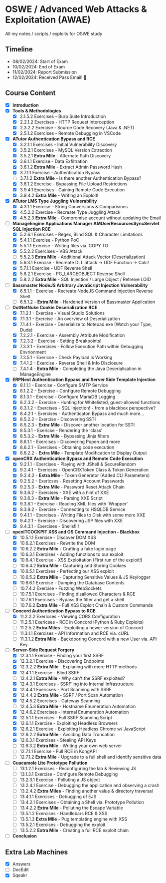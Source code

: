# OSWE / Advanced Web Attacks & Exploitation (AWAE)
All my notes / scripts / exploits for OSWE study

## Timeline
- 08/02/2024: Start of Exam
- 10/02/2024: End of Exam
- 11/02/2024: Report Submission
- 12/02/2024: Received Pass Email! 🥳

## Course Content
* [x] **Introduction**
* [x] **Tools & Methodologies**
  * [x] 2.1.5.2 Exercises - Burp Suite Introduction
  * [x] 2.2.1.2 Exercises - HTTP Request Interception
  * [x] 2.3.2.2 Exercise - Source Code Recovery (Java & .NET)
  * [x] 2.5.1.2 Exercises - Remote Debugging in VSCode
* [x] **ATutor Authentication Bypass and RCE**
  * [x] 3.2.1.1 Exercises - Initial Vulnerability Discovery
  * [x] 3.5.2.1 Exercises - MySQL Version Extraction
  * [x] 3.5.2.1 **Extra Mile** - Alternate Path Discovery
  * [x] 3.6.1.1 Exercise - Data Exfiltration
  * [x] 3.6.1.2 **Extra Mile** - Extract Admin Password Hash
  * [x] 3.7.1.1 Exercise - Authentication Bypass
  * [ ] 3.7.1.2 **Extra Mile** - Is there another Authentication Bypass?
  * [x] 3.8.1.2 Exercise - Bypassing File Upload Restrictions
  * [x] 3.9.4.1 Exercises - Gaining Remote Code Execution
  * [x] 3.9.4.2 **Extra Mile** - Writing an Exploit!
* [x] **ATutor LMS Type Juggling Vulnerability**
  * [x] 4.3.1.1 Exercise - String Conversions & Comparisions
  * [x] 4.5.2.2 Exercise - Recreate Type Juggling Attack
  * [x] 4.5.2.3 **Extra Mile** - Compromise account without updating the Email
* [ ] **ManageEngine Applications Manager AMUserResourcesSyncServlet SQL Injection RCE**
  * [x] 5.2.6.1 Exercises - Regex, Blind SQL & Character Limitations
  * [x] 5.4.1.1 Exercise - Python PoC
  * [x] 5.5.1.1 Exercise - Writing files via. COPY TO
  * [x] 5.5.2.2 Exercises - VBS Attack
  * [ ] 5.5.2.3 **Extra Mile** - Additional Attack Vector (Deserialization)
  * [x] 5.6.3.1 Exercise - Recreate DLL attack -> UDF Function -> Calc!
  * [x] 5.7.1.1 Exercise - UDF Reverse Shell
  * [x] 5.8.2.1 Exercise - PG_LARGEOBJECT Reverse Shell
  * [x] 5.8.2.2 **Extra Mile** - SQL Injection / Large Object / Retreive LOID
* [ ] **Bassmaster NodeJS Arbitrary JavaScript Injection Vulnerability**
  * [x] 6.5.1.1 - Exercise - Recreate NodeJS Command Injection Reverse Shell
  * [ ] 6.5.1.2 - **Extra Mile** - Hardened Version of Bassmaster Application
* [ ] **DotNetNuke Cookie Deserialization RCE**
  * [x] 7.1.2.1 - Exercise - Visual Studio Solutions
  * [x] 7.1.3.1 - Exercise - An overview of Deserialization
  * [x] 7.1.4.1 - Exercise - Deserialize to Notepad.exe (Watch your Type, Dude)
  * [x] 7.2.2.1 - Exercise - Assembly Attribute Modification
  * [x] 7.2.3.2 - Exercise - Setting Breakpoints!
  * [x] 7.3.3.1 - Exercises - Follow Execution Path within Debugging Envrionment
  * [x] 7.3.5.1 - Exericse - Check Payload is Working
  * [x] 7.4.1.2 - Exercise - Reverse Shell & Info Disclosure
  * [ ] 7.4.1.4 - **Extra Mile** - Completing the Java Deserialisation in ManageEngine
* [x] **ERPNext Authentication Bypass and Server Side Template Injection**
  * [x] 8.1.1.1 - Exercise - Configure SMTP Service
  * [x] 8.1.2.2 - Exercise - Configure Remote Debugging
  * [x] 8.1.3.1 - Exercise - Configure MariaDB Logging
  * [x] 8.2.3.2 - Exercise - Hunting for Whitelisted, guest-allowed functions
  * [x] 8.3.1.2 - Exercises - SQL Injection! - from a blackbox perspective?
  * [x] 8.4.2.1 - Exercises - Authenticaton Bypass and much more...
  * [x] 8.5.2.2 - Exercise - Discovering SSTI
  * [x] 8.5.2.3 - **Extra Mile** - Discover another location for SSTI
  * [x] 8.5.3.1 - Exericse - Rendering the 'class'
  * [x] 8.5.3.2 - **Extra Mile** - Bypassing Jinja filters
  * [x] 8.6.1.1 - Exercises - Discovering Popen and more
  * [x] 8.6.2.1 - Exercises - Obtaining code execution
  * [x] 8.6.2.2 - **Extra Mile** - Template Modification to Display Output
* [x] **openCRX Authentication Bypass and Remote Code Execution**
  * [x] 9.2.1.1 - Exercises - Playing with JShell & SecureRandom
  * [x] 9.2.4.1 - Exericses - OpenCRXToken Class & Token Generation
  * [x] 9.2.4.2 - **Extra Mile** - Token Generator (Added CLI Parameters)
  * [x] 9.2.5.2 - Exericses - Resetting Account Passwords
  * [x] 9.2.5.3 - **Extra Mile** - Password Reset Attack Chain
  * [x] 9.3.6.2 - Exercises - XXE with a hint of XXE
  * [x] 9.3.6.3 - **Extra Mile** - Parsing XXE Script
  * [x] 9.3.8.1 - Exercise - Reading XML files with 'Wrapper'
  * [x] 9.3.9.2 - Exercise - Connecting to HSQLDB Service
  * [x] 9.4.1.1 - Exercises - Writing Files to Disk with some more XXE
  * [x] 9.4.2.1 - Exercise - Discovering JSP files with XXE
  * [x] 9.4.3.1 - Exercises - Shells!!!!
* [ ] **openITCOCKPIT XSS and OS Command Injection - Blackbox**
  * [x] 10.5.1.1 Exercise - Discover DOM XSS
  * [x] 10.6.2.1 Exercises - Rewrite the DOM
  * [x] 10.6.2.2 **Extra Mile** - Crafting a fake login page
  * [x] 10.6.3.1 Exercises - Adding functions to our exploit
  * [x] 10.6.4.1 Exercise - XSS Exploitation (First run of the exploit!)
  * [ ] 10.6.4.2 **Extra Mile** - Capturing and Storing Cookies 
  * [x] 10.6.5.1 Exercises - Perfecting our XSS exploit
  * [ ] 10.6.5.2 **Extra Mile** - Capturing Sensitive Values & JS Keylogger
  * [x] 10.6.6.1 Exercise - Dumping the Database Contents
  * [ ] 10.7.4.2 Exercise - Fuzzing WebSockets
  * [ ] 10.7.5.1 Exercises - Finding disallowed Characters & RCE
  * [ ] 10.7.6.1 Exercises - Bypass the filter and get a shell
  * [ ] 10.7.6.2 **Extra Mile** - Full XSS Exploit Chain & Custom Commands
* [ ] **Concord Authentication Bypass to RCE**
  * [x] 11.2.2.2 Exericses - Viewing CORS Configuration
  * [ ] 11.2.5.1 Exericses - RCE in Concord (Python & Ruby Exploits)
  * [ ] 11.2.5.2 **Extra Miles** - Exploiting a newer version of Concord
  * [ ] 11.3.1.1 Exercises - API Information and RCE via. cURL
  * [ ] 11.3.1.2 **Extra Mile** - Backdooring Concord with a new User via. API Key
* [ ] **Server-Side Request Forgery**
  * [x] 12.3.1.1 Exercise - Finding your first SSRF
  * [x] 12.3.2.1 Exercise - Discovering Endpoints
  * [x] 12.3.2.2 **Extra Mile** - Explaning with more HTTP methods
  * [x] 12.4.1.1 Exercise - Blind SSRF
  * [ ] 12.4.2.1 **Extra Mile** - Why can't the SSRF exploited?
  * [x] 12.4.3.1 Exercises - SSRF'ing into Internal Infrastructure
  * [x] 12.4.4.1 Exericses - Port Scanning with SSRF
  * [x] 12.4.4.2 **Extra Mile** - SSRF / Port Scan Automation
  * [x] 12.4.5.2 Exercises - Gateway Scanning
  * [ ] 12.4.5.3 **Extra Mile** - Hostname Enumeration Automation
  * [x] 12.4.6.2 Exercises - Internal Enumeration Automation
  * [x] 12.5.1.1 Exercises - Full SSRF Scanning Script
  * [x] 12.6.1.1 Exercise - Exploiting Headless Browsers
  * [x] 12.6.2.1 Exercise - Exploiting Headless Chrome w/ JavaScript
  * [x] 12.6.2.2 **Extra Mile** - Avoiding Data Truncation
  * [x] 12.6.3.1 Exercises - Stealing API Keys
  * [ ] 12.6.3.2 **Extra Mile** - Writing your own web server
  * [ ] 12.7.1.1 Exercise - Full RCE in KongAPI
  * [ ] 12.7.1.2 **Extra Mile** - Upgrade to a full shell and identify sensitive data
* [ ] **Guacamole Lite Prototype Pollution**
  * [ ] 13.1.2.1 Exercises - Reconfiguring the lab & Reviewing JS
  * [ ] 13.1.3.1 Exercise - Configure Remote Debugging
  * [ ] 13.2.3.1 Exercise - Polluting a JS object
  * [ ] 13.2.4.1 Exercise - Debugging the application and observing a crash
  * [ ] 13.2.4.2 **Extra Miles** - Finding another value & directory traversal
  * [ ] 13.4.1.1 Exercises - Debugging of EJS
  * [ ] 13.4.2.1 Exercises - Obtaining a Shell via. Prototype Pollution
  * [ ] 13.4.2.2 **Extra Mile** - Polluting the Escape Variable
  * [ ] 13.5.1.2 Exercises - Handlebars RCE & XSS
  * [ ] 13.5.1.3 **Extra Mile** - Pug templating engine with XSS
  * [ ] 13.5.2.1 Exercises - Debugging the exploit
  * [ ] 13.5.2.2 **Extra Mile** - Creating a full RCE exploit chain
* [ ]  **Conclusion**

## Extra Lab Machines
* [x] Answers
* [ ] DocEdit
* [x] Sqeakr 
